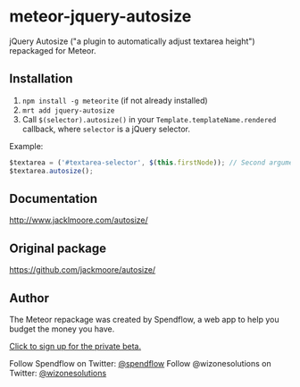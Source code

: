 meteor-jquery-autosize
======================

jQuery Autosize ("a plugin to automatically adjust textarea height") repackaged for Meteor.

## Installation

1. `npm install -g meteorite` (if not already installed)
1. `mrt add jquery-autosize`
1. Call `$(selector).autosize()` in your `Template.templateName.rendered` callback, where `selector` is a jQuery selector.

Example:

````javascript
$textarea = ('#textarea-selector', $(this.firstNode)); // Second argument establishes jQuery context
$textarea.autosize();
````

## Documentation

http://www.jacklmoore.com/autosize/

## Original package

https://github.com/jackmoore/autosize/

## Author

The Meteor repackage was created by Spendflow, a web app to help you budget the money you have.

[Click to sign up for the private beta.](http://wiz1.us/spendflowbeta)

Follow Spendflow on Twitter: [@spendflow](https://twitter.com/spendflow)
Follow @wizonesolutions on Twitter: [@wizonesolutions](https://twitter.com/wizonesolutions)
